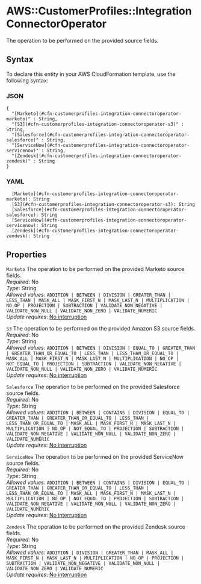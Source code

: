 # AWS::CustomerProfiles::Integration ConnectorOperator<a name="aws-properties-customerprofiles-integration-connectoroperator"></a>

The operation to be performed on the provided source fields\.

## Syntax<a name="aws-properties-customerprofiles-integration-connectoroperator-syntax"></a>

To declare this entity in your AWS CloudFormation template, use the following syntax:

### JSON<a name="aws-properties-customerprofiles-integration-connectoroperator-syntax.json"></a>

```
{
  "[Marketo](#cfn-customerprofiles-integration-connectoroperator-marketo)" : String,
  "[S3](#cfn-customerprofiles-integration-connectoroperator-s3)" : String,
  "[Salesforce](#cfn-customerprofiles-integration-connectoroperator-salesforce)" : String,
  "[ServiceNow](#cfn-customerprofiles-integration-connectoroperator-servicenow)" : String,
  "[Zendesk](#cfn-customerprofiles-integration-connectoroperator-zendesk)" : String
}
```

### YAML<a name="aws-properties-customerprofiles-integration-connectoroperator-syntax.yaml"></a>

```
  [Marketo](#cfn-customerprofiles-integration-connectoroperator-marketo): String
  [S3](#cfn-customerprofiles-integration-connectoroperator-s3): String
  [Salesforce](#cfn-customerprofiles-integration-connectoroperator-salesforce): String
  [ServiceNow](#cfn-customerprofiles-integration-connectoroperator-servicenow): String
  [Zendesk](#cfn-customerprofiles-integration-connectoroperator-zendesk): String
```

## Properties<a name="aws-properties-customerprofiles-integration-connectoroperator-properties"></a>

`Marketo` <a name="cfn-customerprofiles-integration-connectoroperator-marketo"></a>
The operation to be performed on the provided Marketo source fields\.  
_Required_: No  
_Type_: String  
_Allowed values_: `ADDITION | BETWEEN | DIVISION | GREATER_THAN | LESS_THAN | MASK_ALL | MASK_FIRST_N | MASK_LAST_N | MULTIPLICATION | NO_OP | PROJECTION | SUBTRACTION | VALIDATE_NON_NEGATIVE | VALIDATE_NON_NULL | VALIDATE_NON_ZERO | VALIDATE_NUMERIC`  
_Update requires_: [No interruption](https://docs.aws.amazon.com/AWSCloudFormation/latest/UserGuide/using-cfn-updating-stacks-update-behaviors.html#update-no-interrupt)

`S3` <a name="cfn-customerprofiles-integration-connectoroperator-s3"></a>
The operation to be performed on the provided Amazon S3 source fields\.  
_Required_: No  
_Type_: String  
_Allowed values_: `ADDITION | BETWEEN | DIVISION | EQUAL_TO | GREATER_THAN | GREATER_THAN_OR_EQUAL_TO | LESS_THAN | LESS_THAN_OR_EQUAL_TO | MASK_ALL | MASK_FIRST_N | MASK_LAST_N | MULTIPLICATION | NO_OP | NOT_EQUAL_TO | PROJECTION | SUBTRACTION | VALIDATE_NON_NEGATIVE | VALIDATE_NON_NULL | VALIDATE_NON_ZERO | VALIDATE_NUMERIC`  
_Update requires_: [No interruption](https://docs.aws.amazon.com/AWSCloudFormation/latest/UserGuide/using-cfn-updating-stacks-update-behaviors.html#update-no-interrupt)

`Salesforce` <a name="cfn-customerprofiles-integration-connectoroperator-salesforce"></a>
The operation to be performed on the provided Salesforce source fields\.  
_Required_: No  
_Type_: String  
_Allowed values_: `ADDITION | BETWEEN | CONTAINS | DIVISION | EQUAL_TO | GREATER_THAN | GREATER_THAN_OR_EQUAL_TO | LESS_THAN | LESS_THAN_OR_EQUAL_TO | MASK_ALL | MASK_FIRST_N | MASK_LAST_N | MULTIPLICATION | NO_OP | NOT_EQUAL_TO | PROJECTION | SUBTRACTION | VALIDATE_NON_NEGATIVE | VALIDATE_NON_NULL | VALIDATE_NON_ZERO | VALIDATE_NUMERIC`  
_Update requires_: [No interruption](https://docs.aws.amazon.com/AWSCloudFormation/latest/UserGuide/using-cfn-updating-stacks-update-behaviors.html#update-no-interrupt)

`ServiceNow` <a name="cfn-customerprofiles-integration-connectoroperator-servicenow"></a>
The operation to be performed on the provided ServiceNow source fields\.  
_Required_: No  
_Type_: String  
_Allowed values_: `ADDITION | BETWEEN | CONTAINS | DIVISION | EQUAL_TO | GREATER_THAN | GREATER_THAN_OR_EQUAL_TO | LESS_THAN | LESS_THAN_OR_EQUAL_TO | MASK_ALL | MASK_FIRST_N | MASK_LAST_N | MULTIPLICATION | NO_OP | NOT_EQUAL_TO | PROJECTION | SUBTRACTION | VALIDATE_NON_NEGATIVE | VALIDATE_NON_NULL | VALIDATE_NON_ZERO | VALIDATE_NUMERIC`  
_Update requires_: [No interruption](https://docs.aws.amazon.com/AWSCloudFormation/latest/UserGuide/using-cfn-updating-stacks-update-behaviors.html#update-no-interrupt)

`Zendesk` <a name="cfn-customerprofiles-integration-connectoroperator-zendesk"></a>
The operation to be performed on the provided Zendesk source fields\.  
_Required_: No  
_Type_: String  
_Allowed values_: `ADDITION | DIVISION | GREATER_THAN | MASK_ALL | MASK_FIRST_N | MASK_LAST_N | MULTIPLICATION | NO_OP | PROJECTION | SUBTRACTION | VALIDATE_NON_NEGATIVE | VALIDATE_NON_NULL | VALIDATE_NON_ZERO | VALIDATE_NUMERIC`  
_Update requires_: [No interruption](https://docs.aws.amazon.com/AWSCloudFormation/latest/UserGuide/using-cfn-updating-stacks-update-behaviors.html#update-no-interrupt)
